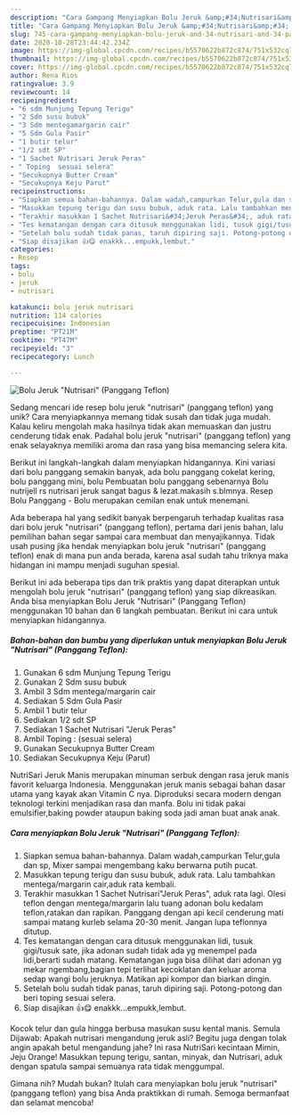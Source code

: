 ```yaml
---
description: "Cara Gampang Menyiapkan Bolu Jeruk &amp;#34;Nutrisari&amp;#34; (Panggang Teflon), Lezat Sekali"
title: "Cara Gampang Menyiapkan Bolu Jeruk &amp;#34;Nutrisari&amp;#34; (Panggang Teflon), Lezat Sekali"
slug: 745-cara-gampang-menyiapkan-bolu-jeruk-and-34-nutrisari-and-34-panggang-teflon-lezat-sekali
date: 2020-10-28T23:44:42.234Z
image: https://img-global.cpcdn.com/recipes/b5570622b872c874/751x532cq70/bolu-jeruk-nutrisari-panggang-teflon-foto-resep-utama.jpg
thumbnail: https://img-global.cpcdn.com/recipes/b5570622b872c874/751x532cq70/bolu-jeruk-nutrisari-panggang-teflon-foto-resep-utama.jpg
cover: https://img-global.cpcdn.com/recipes/b5570622b872c874/751x532cq70/bolu-jeruk-nutrisari-panggang-teflon-foto-resep-utama.jpg
author: Rena Rios
ratingvalue: 3.9
reviewcount: 14
recipeingredient:
- "6 sdm Munjung Tepung Terigu"
- "2 Sdm susu bubuk"
- "3 Sdm mentegamargarin cair"
- "5 Sdm Gula Pasir"
- "1 butir telur"
- "1/2 sdt SP"
- "1 Sachet Nutrisari Jeruk Peras"
- " Toping  sesuai selera"
- "Secukupnya Butter Cream"
- "Secukupnya Keju Parut"
recipeinstructions:
- "Siapkan semua bahan-bahannya. Dalam wadah,campurkan Telur,gula dan sp, Mixer sampai mengembang kaku berwarna putih pucat."
- "Masukkan tepung terigu dan susu bubuk, aduk rata. Lalu tambahkan mentega/margarin cair,aduk rata kembali."
- "Terakhir masukkan 1 Sachet Nutrisari&#34;Jeruk Peras&#34;, aduk rata lagi. Olesi teflon dengan mentega/margarin lalu tuang adonan bolu kedalam teflon,ratakan dan rapikan. Panggang dengan api kecil cenderung mati sampai matang kurleb selama 20-30 menit. Jangan lupa teflonnya ditutup."
- "Tes kematangan dengan cara ditusuk menggunakan lidi, tusuk gigi/tusuk sate, jika adonan sudah tidak ada yg menempel pada lidi,berarti sudah matang. Kematangan juga bisa dilihat dari adonan yg mekar ngembang,bagian tepi terlihat kecoklatan dan keluar aroma sedap wangi bolu jeruknya. Matikan api kompor dan biarkan dingin."
- "Setelah bolu sudah tidak panas, taruh dipiring saji. Potong-potong dan beri toping sesuai selera."
- "Siap disajikan 👍😋 enakkk...empukk,lembut."
categories:
- Resep
tags:
- bolu
- jeruk
- nutrisari

katakunci: bolu jeruk nutrisari 
nutrition: 114 calories
recipecuisine: Indonesian
preptime: "PT21M"
cooktime: "PT47M"
recipeyield: "3"
recipecategory: Lunch

---
```



![Bolu Jeruk &#34;Nutrisari&#34; (Panggang Teflon)](https://img-global.cpcdn.com/recipes/b5570622b872c874/751x532cq70/bolu-jeruk-nutrisari-panggang-teflon-foto-resep-utama.jpg)

Sedang mencari ide resep bolu jeruk &#34;nutrisari&#34; (panggang teflon) yang unik? Cara menyiapkannya memang tidak susah dan tidak juga mudah. Kalau keliru mengolah maka hasilnya tidak akan memuaskan dan justru cenderung tidak enak. Padahal bolu jeruk &#34;nutrisari&#34; (panggang teflon) yang enak selayaknya memiliki aroma dan rasa yang bisa memancing selera kita.

Berikut ini langkah-langkah dalam menyiapkan hidangannya. Kini variasi dari bolu panggang semakin banyak, ada bolu panggang cokelat kering, bolu panggang mini, bolu Pembuatan bolu panggang sebenarnya Bolu nutrijell rs nutrisari jeruk sangat bagus &amp; lezat.makasih s.blmnya. Resep Bolu Panggang - Bolu merupakan cemilan enak untuk menemani.

Ada beberapa hal yang sedikit banyak berpengaruh terhadap kualitas rasa dari bolu jeruk &#34;nutrisari&#34; (panggang teflon), pertama dari jenis bahan, lalu pemilihan bahan segar sampai cara membuat dan menyajikannya. Tidak usah pusing jika hendak menyiapkan bolu jeruk &#34;nutrisari&#34; (panggang teflon) enak di mana pun anda berada, karena asal sudah tahu triknya maka hidangan ini mampu menjadi suguhan spesial.


Berikut ini ada beberapa tips dan trik praktis yang dapat diterapkan untuk mengolah bolu jeruk &#34;nutrisari&#34; (panggang teflon) yang siap dikreasikan. Anda bisa menyiapkan Bolu Jeruk &#34;Nutrisari&#34; (Panggang Teflon) menggunakan 10 bahan dan 6 langkah pembuatan. Berikut ini cara untuk menyiapkan hidangannya.

<!--inarticleads1-->

##### Bahan-bahan dan bumbu yang diperlukan untuk menyiapkan Bolu Jeruk &#34;Nutrisari&#34; (Panggang Teflon):

1. Gunakan 6 sdm Munjung Tepung Terigu
1. Gunakan 2 Sdm susu bubuk
1. Ambil 3 Sdm mentega/margarin cair
1. Sediakan 5 Sdm Gula Pasir
1. Ambil 1 butir telur
1. Sediakan 1/2 sdt SP
1. Sediakan 1 Sachet Nutrisari &#34;Jeruk Peras&#34;
1. Ambil  Toping : (sesuai selera)
1. Gunakan Secukupnya Butter Cream
1. Sediakan Secukupnya Keju (Parut)


NutriSari Jeruk Manis merupakan minuman serbuk dengan rasa jeruk manis favorit keluarga Indonesia. Menggunakan jeruk manis sebagai bahan dasar utama yang kayak akan Vitamin C nya. Diproduksi secara modern dengan teknologi terkini menjadikan rasa dan manfa. Bolu ini tidak pakai emulsifier,baking powder ataupun baking soda jadi aman buat anak anak. 

<!--inarticleads2-->

##### Cara menyiapkan Bolu Jeruk &#34;Nutrisari&#34; (Panggang Teflon):

1. Siapkan semua bahan-bahannya. Dalam wadah,campurkan Telur,gula dan sp, Mixer sampai mengembang kaku berwarna putih pucat.
1. Masukkan tepung terigu dan susu bubuk, aduk rata. Lalu tambahkan mentega/margarin cair,aduk rata kembali.
1. Terakhir masukkan 1 Sachet Nutrisari&#34;Jeruk Peras&#34;, aduk rata lagi. Olesi teflon dengan mentega/margarin lalu tuang adonan bolu kedalam teflon,ratakan dan rapikan. Panggang dengan api kecil cenderung mati sampai matang kurleb selama 20-30 menit. Jangan lupa teflonnya ditutup.
1. Tes kematangan dengan cara ditusuk menggunakan lidi, tusuk gigi/tusuk sate, jika adonan sudah tidak ada yg menempel pada lidi,berarti sudah matang. Kematangan juga bisa dilihat dari adonan yg mekar ngembang,bagian tepi terlihat kecoklatan dan keluar aroma sedap wangi bolu jeruknya. Matikan api kompor dan biarkan dingin.
1. Setelah bolu sudah tidak panas, taruh dipiring saji. Potong-potong dan beri toping sesuai selera.
1. Siap disajikan 👍😋 enakkk...empukk,lembut.


Kocok telur dan gula hingga berbusa masukan susu kental manis. Semula Dijawab: Apakah nutrisari mengandung jeruk asli? Begitu juga dengan tolak angin apakah betul mengandung jahe? Ini rasa NutriSari kecintaan Mimin, Jeju Orange! Masukkan tepung terigu, santan, minyak, dan Nutrisari, aduk dengan spatula sampai semuanya rata tidak menggumpal. 

Gimana nih? Mudah bukan? Itulah cara menyiapkan bolu jeruk &#34;nutrisari&#34; (panggang teflon) yang bisa Anda praktikkan di rumah. Semoga bermanfaat dan selamat mencoba!
